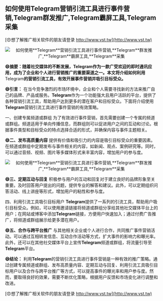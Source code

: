 ## **如何使用**Telegram**营销引流工具进行事件营销,**Telegram**群发推广,**Telegram**霸屏工具,**Telegram**采集**

[😍想了解推广相关软件的朋友请登录 http://www.vst.tw](http://www.vst.tw)

 <center><img src="https://vst.tw/MP4/tuiguang/png/2.png" alt="如何使用**Telegram**营销引流工具进行事件营销,**Telegram**群发推广,**Telegram**霸屏工具,**Telegram**采集"></center>

**😄摘要：随着社交媒体的不断发展，**Telegram**作为一款广受欢迎的即时通讯应用，成为了企业和个人进行营销推广的重要渠道之一。本文将介绍如何利用**Telegram**的营销引流工具，有效开展事件营销并吸引目标受众。**

**😄引言：**
在当今竞争激烈的市场环境中，企业和个人需要寻找新的方法来推广自己的品牌、产品或服务。**Telegram**作为一个功能强大且用户活跃的平台，提供了各种营销引流工具，帮助用户达到更多的潜在客户和目标受众。下面将介绍使用**Telegram**营销引流工具进行事件营销的有效策略。

一、创建专属频道或群组
为了有效进行事件营销，首先需要创建一个专属的频道或群组。频道适用于单向传播信息，而群组则可以促进用户之间的互动和讨论。根据事件类型和目标受众的特点选择合适的形式，并确保内容与事件主题相关。

**😄二、发布高质量内容**
提供有价值和吸引力的内容是吸引目标受众的重要因素。在频道或群组中定期发布与事件相关的内容，如新闻、观点、案例研究等。同时，可以通过音频、视频、图片等多媒体形式来丰富内容，增加用户的参与度。

 <center><img src="https://vst.tw/MP4/tuiguang/png/0.png" alt="如何使用**Telegram**营销引流工具进行事件营销,**Telegram**群发推广,**Telegram**霸屏工具,**Telegram**采集"></center>

**😄三、定期互动与回复**
积极参与用户的互动和回复对于建立良好的品牌形象至关重要。及时回答用户提出的问题，提供专业的解答和建议。此外，可以定期组织问答活动、线上讲座等形式，增加用户的粘性和参与度。

四、利用引流工具吸引目标用户
**Telegram**提供了一系列的引流工具，帮助用户吸引目标受众。例如，可以使用邀请链接将频道或群组分享给其他社交媒体平台上的用户；在网站或博客中添加**Telegram**链接，方便用户快速加入；通过付费广告推广，将频道或群组展示给更多潜在用户。

**😄五、合作与跨平台推广**
与其他相关企业或个人进行合作，共同推广事件营销活动。可以通过互相转发信息、互动合作活动等方式，扩大事件的影响力和曝光率。此外，还可以在其他社交媒体平台上宣传**Telegram**频道或群组，将流量引导至**Telegram**平台。

**😄结论：**
利用**Telegram**的营销引流工具进行事件营销是一种有效的推广策略。通过创建专属频道或群组、发布高质量内容、定期互动与回复、利用引流工具吸引目标用户以及合作与跨平台推广等方式，可以提高事件的曝光率和用户参与度。然而，要取得良好的效果，需要不断优化策略，根据用户反馈和市场变化进行调整和改进。

[😍想了解推广相关软件的朋友请登录 http://www.vst.tw](http://www.vst.tw)



